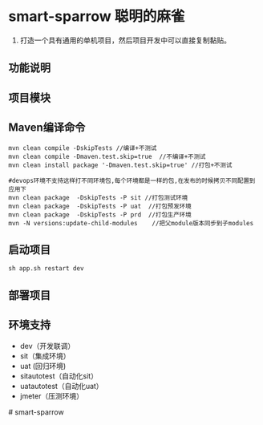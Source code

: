# smart-sparrow 聪明的麻雀
1. 打造一个具有通用的单机项目，然后项目开发中可以直接复制黏贴。

## 功能说明

## 项目模块

## Maven编译命令
```
mvn clean compile -DskipTests //编译+不测试
mvn clean compile -Dmaven.test.skip=true  //不编译+不测试
mvn clean install package '-Dmaven.test.skip=true' //打包+不测试

#devops环境不支持这样打不同环境包,每个环境都是一样的包,在发布的时候拷贝不同配置到应用下
mvn clean package  -DskipTests -P sit //打包测试环境
mvn clean package  -DskipTests -P uat  //打包预发环境
mvn clean package  -DskipTests -P prd  //打包生产环境
mvn -N versions:update-child-modules    //把父module版本同步到子modules
```

## 启动项目
```
sh app.sh restart dev
```

## 部署项目

## 环境支持
- dev（开发联调）
- sit（集成环境）
- uat (回归环境)
- sitautotest（自动化sit）
- uatautotest（自动化uat）
- jmeter（压测环境）





#   s m a r t - s p a r r o w 
 
 